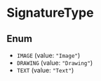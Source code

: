 # SignatureType

## Enum

* `IMAGE` (value: `"Image"`)
* `DRAWING` (value: `"Drawing"`)
* `TEXT` (value: `"Text"`)
